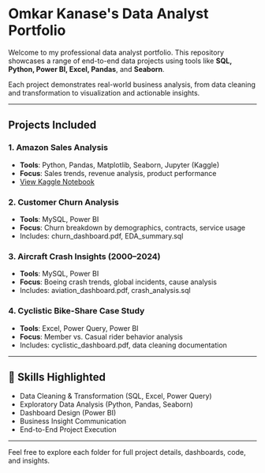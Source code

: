 # Omkar Kanase's Data Analyst Portfolio

Welcome to my professional data analyst portfolio. This repository showcases a range of end-to-end data projects using tools like **SQL, Python, Power BI, Excel, Pandas**, and **Seaborn**.

Each project demonstrates real-world business analysis, from data cleaning and transformation to visualization and actionable insights.

---

## Projects Included

### 1. Amazon Sales Analysis
- **Tools**: Python, Pandas, Matplotlib, Seaborn, Jupyter (Kaggle)
- **Focus**: Sales trends, revenue analysis, product performance
- [View Kaggle Notebook](https://www.kaggle.com/code/omkarkanase121/amazon-sales-analysis-notebook)

### 2. Customer Churn Analysis
- **Tools**: MySQL, Power BI
- **Focus**: Churn breakdown by demographics, contracts, service usage
- Includes: churn_dashboard.pdf, EDA_summary.sql

### 3. Aircraft Crash Insights (2000–2024)
- **Tools**: MySQL, Power BI
- **Focus**: Boeing crash trends, global incidents, cause analysis
- Includes: aviation_dashboard.pdf, crash_analysis.sql

### 4. Cyclistic Bike-Share Case Study
- **Tools**: Excel, Power Query, Power BI
- **Focus**: Member vs. Casual rider behavior analysis
- Includes: cyclistic_dashboard.pdf, data cleaning documentation

---

## 🔧 Skills Highlighted
- Data Cleaning & Transformation (SQL, Excel, Power Query)
- Exploratory Data Analysis (Python, Pandas, Seaborn)
- Dashboard Design (Power BI)
- Business Insight Communication
- End-to-End Project Execution

---

Feel free to explore each folder for full project details, dashboards, code, and insights.

